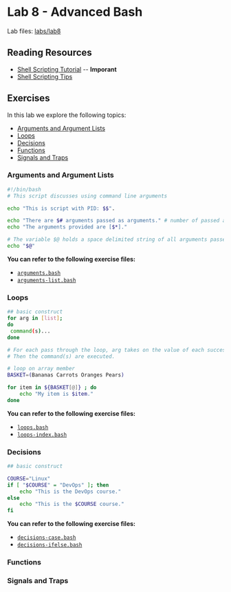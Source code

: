 # Lab 8 - Advanced Bash

Lab files: [labs/lab8](../labs/lab8)

## Reading Resources

* [Shell Scripting Tutorial](https://www.shellscript.sh/) -- **Imporant**
* [Shell Scripting Tips](https://www.shellscript.sh/tips/)

## Exercises

In this lab we explore the following topics:

* [Arguments and Argument Lists]()
* [Loops]()
* [Decisions]()
* [Functions]()
* [Signals and Traps]()

### Arguments and Argument Lists

```bash
#!/bin/bash
# This script discusses using command line arguments

echo "This is script with PID: $$".

echo "There are $# arguments passed as arguments." # number of passed arguments
echo "The arguments provided are [$*]."

# The variable $@ holds a space delimited string of all arguments passed to the script
echo "$@"
```

**You can refer to the following exercise files:**

* [`arguments.bash`](./arguments.bash)
* [`arguments-list.bash`](./arguments-list.bash)

### Loops

```bash
## basic construct
for arg in [list];
do
 command(s)...
done

# For each pass through the loop, arg takes on the value of each successive value in the list. 
# Then the command(s) are executed.

# loop on array member
BASKET=(Bananas Carrots Oranges Pears)

for item in ${BASKET[@]} ; do
    echo "My item is $item."
done
```

**You can refer to the following exercise files:**

* [`loops.bash`](./loops.bash)
* [`loops-index.bash`](./loops-index.bash)

### Decisions

```bash
## basic construct

COURSE="Linux"
if [ "$COURSE" = "DevOps" ]; then
    echo "This is the DevOps course."
else
    echo "This is the $COURSE course."
fi
```

**You can refer to the following exercise files:**

* [`decisions-case.bash`](./decisions-case.bash)
* [`decisions-ifelse.bash`](./decisions-ifelse.bash)

### Functions

### Signals and Traps